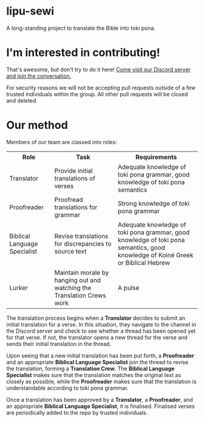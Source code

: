# lipu-sewi
A long-standing project to translate the Bible into toki pona.

# I'm interested in contributing!
That's awesome, but don't try to do it here! <a href="https://discord.gg/THwvq3khFN">Come visit our Discord server and join the conversation.</a>

For security reasons we will not be accepting pull requests outside of a few trusted individuals within the group. All other pull requests will be closed and deleted.

# Our method
Members of our team are classed into roles:
<table>
    <tr>
        <th>Role</th>
        <th>Task</th>
        <th>Requirements</th>
    </tr>
    <tr>
        <td>Translator</td>
        <td>Provide initial translations of verses</td>
        <td>Adequate knowledge of toki pona grammar, good knowledge of toki pona semantics
    </tr>
    <tr>
        <td>Proofreader</td>
        <td>Proofread translations for grammar</td>
        <td>Strong knowledge of toki pona grammar</td>
    </tr>
    <tr>
        <td>Biblical Language Specialist</td>
        <td>Revise translations for discrepancies to source text</td>
        <td>Adequate knowledge of toki pona grammar, good knowledge of toki pona semantics, good knowledge of Koiné Greek or Biblical Hebrew</td>
    </tr>
    <tr>
        <td>Lurker</td>
        <td>Maintain morale by hanging out and watching the Translation Crews work</td>
        <td>A pulse</td>
    </tr>
</table>

The translation process begins when a <b>Translator</b> decides to submit an initial translation for a verse. In this situation, they navigate to the channel in the Discord server and check to see whether a thread has been opened yet for that verse. If not, the translator opens a new thread for the verse and sends their initial translation in the thread.

Upon seeing that a new initial translation has been put forth, a <b>Proofreader</b> and an appropriate <b>Biblical Language Specialist</b> join the thread to revise the translation, forming a <b>Translation Crew</b>. The <b>Biblical Language Specialist</b> makes sure that the translation matches the original text as closely as possible, while the <b>Proofreader</b> makes sure that the translation is understandable according to toki pona grammar.

Once a translation has been approved by a <b>Translator</b>, a <b>Proofreader</b>, and an appropriate <b>Biblical Language Specialist</b>, it is finalised. Finalised verses are periodically added to the repo by trusted individuals.